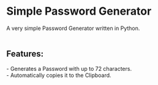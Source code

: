 # Simple Password Generator

A very simple Password Generator written in Python.
<br>
<br>
<h2>Features:</h2>
- Generates a Password with up to 72 characters.
<br>
- Automatically copies it to the Clipboard.
